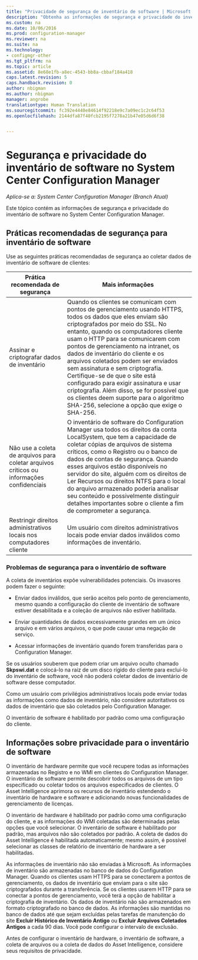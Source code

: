 ```yaml
---
title: "Privacidade de segurança de inventário de software | Microsoft Docs"
description: "Obtenha as informações de segurança e privacidade do inventário de software no System Center Configuration Manager."
ms.custom: na
ms.date: 10/06/2016
ms.prod: configuration-manager
ms.reviewer: na
ms.suite: na
ms.technology:
- configmgr-other
ms.tgt_pltfrm: na
ms.topic: article
ms.assetid: 8e68e1fb-a8ec-4543-bb8a-cbbaf184a418
caps.latest.revision: 5
caps.handback.revision: 0
author: nbigman
ms.author: nbigman
manager: angrobe
translationtype: Human Translation
ms.sourcegitcommit: fc392e4440e84614f92218e9c7a09ec1c2c64f53
ms.openlocfilehash: 2144dfa87f40fcb2195f7278a21b47e05d6d6f38


---
```

# <a name="security-and-privacy-for-software-inventory-in-system-center-configuration-manager"></a>Segurança e privacidade do inventário de software no System Center Configuration Manager

*Aplica-se a: System Center Configuration Manager (Branch Atual)*

Este tópico contém as informações de segurança e privacidade do inventário de software no System Center Configuration Manager.  

##  <a name="a-namebkmksecurityhardwareinventorya-security-best-practices-for-software-inventory"></a><a name="BKMK_Security_HardwareInventory"></a> Práticas recomendadas de segurança para inventário de software  
 Use as seguintes práticas recomendadas de segurança ao coletar dados de inventário de software de clientes:  

|Prática recomendada de segurança|Mais informações|  
|----------------------------|----------------------|  
|Assinar e criptografar dados de inventário|Quando os clientes se comunicam com pontos de gerenciamento usando HTTPS, todos os dados que eles enviam são criptografados por meio do SSL. No entanto, quando os computadores cliente usam o HTTP para se comunicarem com pontos de gerenciamento na intranet, os dados de inventário do cliente e os arquivos coletados podem ser enviados sem assinatura e sem criptografia. Certifique-se de que o site está configurado para exigir assinatura e usar criptografia. Além disso, se for possível que os clientes deem suporte para o algoritmo SHA-256, selecione a opção que exige o SHA-256.|  
|Não use a coleta de arquivos para coletar arquivos críticos ou informações confidenciais|O inventário de software do Configuration Manager usa todos os direitos da conta LocalSystem, que tem a capacidade de coletar cópias de arquivos de sistema críticos, como o Registro ou o banco de dados de contas de segurança. Quando esses arquivos estão disponíveis no servidor do site, alguém com os direitos de Ler Recursos ou direitos NTFS para o local do arquivo armazenado poderia analisar seu conteúdo e possivelmente distinguir detalhes importantes sobre o cliente a fim de comprometer a segurança.|  
|Restringir direitos administrativos locais nos computadores cliente|Um usuário com direitos administrativos locais pode enviar dados inválidos como informações de inventário.|  

### <a name="security-issues-for-software-inventory"></a>Problemas de segurança para o inventário de software  
 A coleta de inventários expõe vulnerabilidades potenciais. Os invasores podem fazer o seguinte:  

-   Enviar dados inválidos, que serão aceitos pelo ponto de gerenciamento, mesmo quando a configuração do cliente de inventário de software estiver desabilitada e a coleção de arquivos não estiver habilitada.  

-   Enviar quantidades de dados excessivamente grandes em um único arquivo e em vários arquivos, o que pode causar uma negação de serviço.  

-   Acessar informações de inventário quando forem transferidas para o Configuration Manager.  

 Se os usuários souberem que podem criar um arquivo oculto chamado **Skpswi.dat** e colocá-lo na raiz de um disco rígido do cliente para excluí-lo do inventário de software, você não poderá coletar dados de inventário de software desse computador.  

 Como um usuário com privilégios administrativos locais pode enviar todas as informações como dados de inventário, não considere autoritativos os dados de inventário que são coletados pelo Configuration Manager.  

 O inventário de software é habilitado por padrão como uma configuração do cliente.  

##  <a name="a-namebkmkprivacyhardwareinventorya-privacy-information-for-software-inventory"></a><a name="BKMK_Privacy_HardwareInventory"></a> Informações sobre privacidade para o inventário de software  
 O inventário de hardware permite que você recupere todas as informações armazenadas no Registro e no WMI em clientes do Configuration Manager. O inventário de software permite descobrir todos os arquivos de um tipo especificado ou coletar todos os arquivos especificados de clientes. O Asset Intelligence aprimora os recursos de inventário estendendo o inventário de hardware e software e adicionando novas funcionalidades de gerenciamento de licenças.  

 O inventário de hardware é habilitado por padrão como uma configuração do cliente, e as informações do WMI coletadas são determinadas pelas opções que você selecionar. O inventário de software é habilitado por padrão, mas arquivos não são coletados por padrão. A coleta de dados do Asset Intelligence é habilitada automaticamente; mesmo assim, é possível selecionar as classes de relatório de inventário de hardware a ser habilitadas.  

 As informações de inventário não são enviadas à Microsoft. As informações de inventário são armazenadas no banco de dados do Configuration Manager. Quando os clientes usam HTTPS para se conectarem a pontos de gerenciamento, os dados de inventário que enviam para o site são criptografados durante a transferência. Se os clientes usarem HTTP para se conectar a pontos de gerenciamento, você terá a opção de habilitar a criptografia de inventário. Os dados de inventário não são armazenados em formato criptografado no banco de dados. As informações são mantidas no banco de dados até que sejam excluídas pelas tarefas de manutenção do site **Excluir Histórico de Inventário Antigo** ou **Excluir Arquivos Coletados Antigos** a cada 90 dias. Você pode configurar o intervalo de exclusão.  

 Antes de configurar o inventário de hardware, o inventário de software, a coleta de arquivos ou a coleta de dados do Asset Intelligence, considere seus requisitos de privacidade.  



<!--HONumber=Dec16_HO3-->



